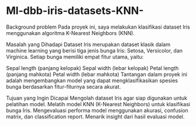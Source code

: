 # Ml-dbb-iris-datasets-KNN-

Background problem
Pada proyek ini, saya melakukan klasifikasi dataset Iris menggunakan algoritma K-Nearest Neighbors (KNN).

Masalah yang Dihadapi
Dataset Iris merupakan dataset klasik dalam machine learning yang berisi tiga jenis bunga Iris: Setosa, Versicolor, dan Virginica. Setiap bunga memiliki empat fitur utama, yaitu:

Sepal length (panjang kelopak)
Sepal width (lebar kelopak)
Petal length (panjang mahkota)
Petal width (lebar mahkota)
Tantangan dalam proyek ini adalah mengembangkan model yang dapat mengklasifikasikan spesies bunga berdasarkan fitur-fiturnya secara akurat.

Tujuan yang Ingin Dicapai
Mengolah dataset Iris agar siap digunakan untuk pelatihan model.
Melatih model KNN (K-Nearest Neighbors) untuk klasifikasi bunga Iris.
Mengevaluasi performa model menggunakan akurasi, confusion matrix, dan classification report.
Menarik insight dari hasil evaluasi model.
